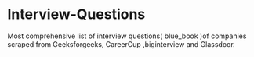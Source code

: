 # Interview-Questions
Most comprehensive list of interview questions( blue_book )of companies scraped from Geeksforgeeks, CareerCup ,biginterview and Glassdoor.
